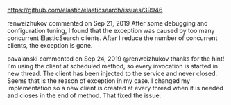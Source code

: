 
https://github.com/elastic/elasticsearch/issues/39946


renweizhukov commented on Sep 21, 2019
After some debugging and configuration tuning, I found that the exception was caused by too many concurrent ElasticSearch clients. After I reduce the number of concurrent clients, the exception is gone.

pavalanski commented on Sep 24, 2019
@renweizhukov thanks for the hint! I'm using the client at scheduled method, so every invocation is started in new thread. The client has been injected to the service and never closed. Seems that is the reason of exception in my case. I changed my implementation so a new client is created at every thread when it is needed and closes in the end of method. That fixed the issue.